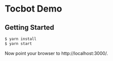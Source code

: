 Tocbot Demo
===========

Getting Started
---------------
```bash
$ yarn install
$ yarn start
```

Now point your browser to http://localhost:3000/.
